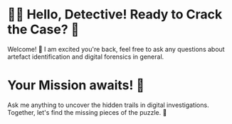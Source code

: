 # 🕵️‍♀️ Hello, Detective! Ready to Crack the Case? 🤖

Welcome! 👋 I am excited you're back, feel free to ask any questions about artefact identification and digital forensics in general.

# Your Mission awaits! 🚀

Ask me anything to uncover the hidden trails in digital investigations. Together, let's find the missing pieces of the puzzle. 🧩
